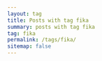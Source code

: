 ```yaml
---
layout: tag
title: Posts with tag fika
summary: posts with tag fika
tag: fika
permalink: /tags/fika/
sitemap: false
---
```

